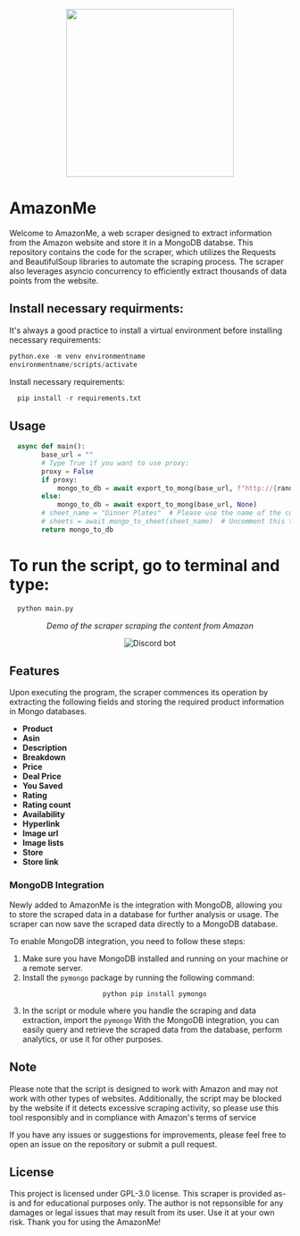 <p align='center'>
  <a href='https://www.amazon.com'><img src='https://miro.medium.com/max/799/1*Sjalm0U8yZgRBMmRVuGGLQ.png'
                                        width='300'
                                        height=auto
                                        ></a>
</p>

# AmazonMe
Welcome to AmazonMe, a web scraper designed to extract information from the Amazon website and store it in a MongoDB databse. This repository contains
the code for the scraper, which utilizes the Requests and BeautifulSoup libraries to automate the scraping process. The scraper also leverages
asyncio concurrency to efficiently extract thousands of data points from the website.

## Install necessary requirments:
It's always a good practice to install a virtual environment before installing necessary requirements:
```python
python.exe -m venv environmentname
environmentname/scripts/activate
```
Install necessary requirements:
```python
  pip install -r requirements.txt
```

## Usage
```python
  async def main():
        base_url = ""
        # Type True if you want to use proxy:
        proxy = False
        if proxy:
            mongo_to_db = await export_to_mong(base_url, f"http://{rand_proxies()}")
        else:
            mongo_to_db = await export_to_mong(base_url, None)
        # sheet_name = "Dinner Plates"  # Please use the name of the collection in your MongoDB database to specify the name of the spreadsheet you intend to export.
        # sheets = await mongo_to_sheet(sheet_name)  # Uncomment this to export to excel database.
        return mongo_to_db
```

# To run the script, go to terminal and type:
```python
  python main.py
```
<p align = 'center'><i>Demo of the scraper scraping the content from Amazon</i></p>
<p align = 'center'><img src="https://media.giphy.com/media/v1.Y2lkPTc5MGI3NjExNmNmZjFmNzlkMmZhMGI3ZTVmZTc1MDFiNmZhMDAyOTFmOTI2YTU0ZCZlcD12MV9pbnRlcm5hbF9naWZzX2dpZklkJmN0PWc/z1yvTb9gwvuZG9N0Xz/giphy.gif" alt="Discord bot"></p>

## Features
Upon executing the program, the scraper commences its operation by extracting the following fields and storing the required product information in Mongo databases.<br>
<ul>
  <li><b>Product</b></li>
  <li><b>Asin</b></li>
  <li><b>Description</b></li>
  <li><b>Breakdown</b></li>
  <li><b>Price</b></li>
  <li><b>Deal Price</b></li>
  <li><b>You Saved</b></li>
  <li><b>Rating</b></li>
  <li><b>Rating count</b></li>
  <li><b>Availability</b></li>
  <li><b>Hyperlink</b></li>
  <li><b>Image url</b></li>
  <li><b>Image lists</b></li>
  <li><b>Store</b></li>
  <li><b>Store link</b></li>

</ul>

### MongoDB Integration
Newly added to AmazonMe is the integration with MongoDB, allowing you to store the scraped data in a database for further analysis or usage. The scraper can now save the scraped data directly to a MongoDB database.

To enable MongoDB integration, you need to follow these steps:

1. Make sure you have MongoDB installed and running on your machine or a remote server.
2. Install the `pymongo` package by running the following command:
                   <p align = 'center'>
                    ```python
                       pip install pymongo
                    ```
                    </p>
3. In the script or module where you handle the scraping and data extraction, import the `pymongo`
With the MongoDB integration, you can easily query and retrieve the scraped data from the database, perform analytics, or use it for other purposes.

## Note
Please note that the script is designed to work with Amazon and may not work with other types of websites. Additionally, the script may be blocked by the website if it detects excessive scraping activity, so please use this tool responsibly and in compliance with Amazon's terms of service

If you have any issues or suggestions for improvements, please feel free to open an issue on the repository or submit a pull request.

## License
This project is licensed under GPL-3.0 license. This scraper is provided as-is and for educational purposes only. The author is not repsonsible for any damages or legal issues that may result from its user. Use it at your own risk. Thank you for using the AmazonMe!

